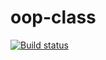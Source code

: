 # oop-class

[![Build status](https://ci.appveyor.com/api/projects/status/l7e2gmll7kuw3upc?svg=true)](https://ci.appveyor.com/project/Belova-sailor/oop-method)
